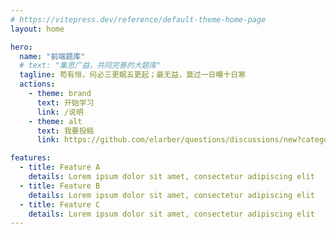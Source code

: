 ```yaml
---
# https://vitepress.dev/reference/default-theme-home-page
layout: home

hero:
  name: "前端题库"
  # text: "集思广益，共同完善的大题库"
  tagline: 苟有恒，何必三更眠五更起；最无益，莫过一日曝十日寒
  actions:
    - theme: brand
      text: 开始学习
      link: /说明
    - theme: alt
      text: 我要投稿
      link: https://github.com/elarber/questions/discussions/new?category=ideas

features:
  - title: Feature A
    details: Lorem ipsum dolor sit amet, consectetur adipiscing elit
  - title: Feature B
    details: Lorem ipsum dolor sit amet, consectetur adipiscing elit
  - title: Feature C
    details: Lorem ipsum dolor sit amet, consectetur adipiscing elit
---
```



